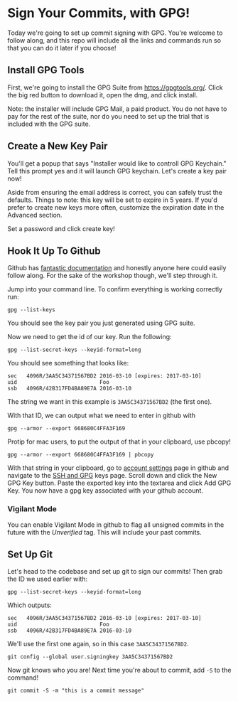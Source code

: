# Sign Your Commits, with GPG!

Today we're going to set up commit signing with GPG. You're welcome to follow along, and this repo will include all the links and commands run so that you can do it later if you choose!

## Install GPG Tools

First, we're going to install the GPG Suite from https://gpgtools.org/. Click the big red button to download it, open the dmg, and click install.

Note: the installer will include GPG Mail, a paid product. You do not have to pay for the rest of the suite, nor do you need to set up the trial that is included with the GPG suite.

## Create a New Key Pair

You'll get a popup that says "Installer would like to controll GPG Keychain." Tell this prompt yes and it will launch GPG keychain. Let's create a key pair now!

Aside from ensuring the email address is correct, you can safely trust the defaults. Things to note: this key will be set to expire in 5 years. If you'd prefer to create new keys more often, customize the expiration date in the Advanced section.

Set a password and click create key!

## Hook It Up To Github

Github has [fantastic documentation](https://docs.github.com/en/github/authenticating-to-github/managing-commit-signature-verification/adding-a-new-gpg-key-to-your-github-account) and honestly anyone here could easily follow along. For the sake of the workshop though, we'll step through it.

Jump into your command line. To confirm everything is working correctly run:

```
gpg --list-keys
```

You should see the key pair you just generated using GPG suite.

Now we need to get the id of our key. Run the following:

```
gpg --list-secret-keys --keyid-format=long
```

You should see something that looks like:

```
sec   4096R/3AA5C34371567BD2 2016-03-10 [expires: 2017-03-10]
uid                          Foo 
ssb   4096R/42B317FD4BA89E7A 2016-03-10
```

The string we want in this example is `3AA5C34371567BD2` (the first one).

With that ID, we can output what we need to enter in github with

```
gpg --armor --export 668680C4FFA3F169
```

Protip for mac users, to put the output of that in your clipboard, use pbcopy!

```
gpg --armor --export 668680C4FFA3F169 | pbcopy
```

With that string in your clipboard, go to [account settings](https://github.com/settings/) page in github and navigate to the [SSH and GPG](https://github.com/settings/keys) keys page. Scroll down and click the New GPG Key button. Paste the exported key into the textarea and click Add GPG Key. You now have a gpg key associated with your github account.

### Vigilant Mode

You can enable Vigilant Mode in github to flag all unsigned commits in the future with the *Unverified* tag. This will include your past commits.

## Set Up Git

Let's head to the codebase and set up git to sign our commits! Then grab the ID we used earlier with:

```
gpg --list-secret-keys --keyid-format=long

```
Which outputs:
```
sec   4096R/3AA5C34371567BD2 2016-03-10 [expires: 2017-03-10]
uid                          Foo 
ssb   4096R/42B317FD4BA89E7A 2016-03-10
```

We'll use the first one again, so in this case `3AA5C34371567BD2`. 

```
git config --global user.signingkey 3AA5C34371567BD2
```

Now git knows who you are! Next time you're about to commit, add `-S` to the command!

```
git commit -S -m "this is a commit message"
```
